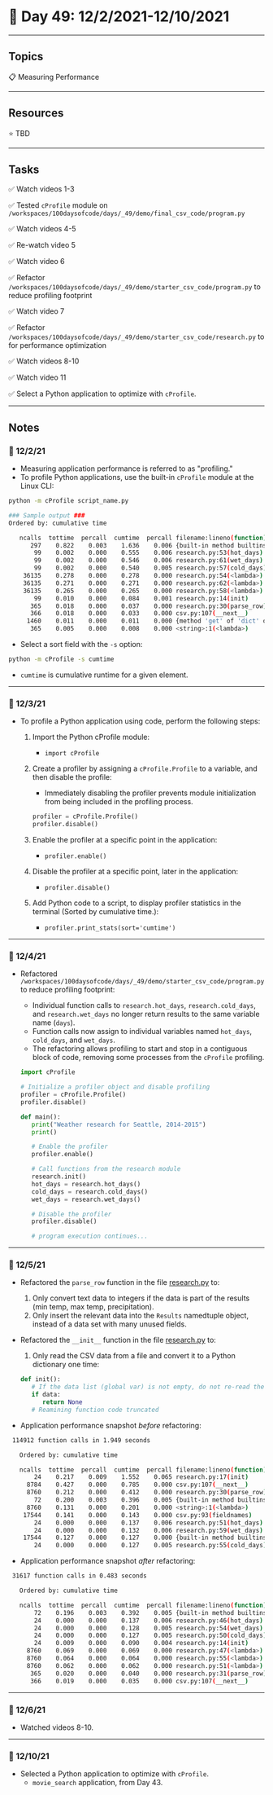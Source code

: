 # :calendar: Day 49: 12/2/2021-12/10/2021

---

## Topics

:clipboard: Measuring Performance

---

## Resources

:star: TBD

---

## Tasks

:white_check_mark: Watch videos 1-3

:white_check_mark: Tested `cProfile` module on `/workspaces/100daysofcode/days/_49/demo/final_csv_code/program.py`

:white_check_mark: Watch videos 4-5

:white_check_mark: Re-watch video 5

:white_check_mark: Watch video 6

:white_check_mark: Refactor `/workspaces/100daysofcode/days/_49/demo/starter_csv_code/program.py` to reduce profiling footprint

:white_check_mark: Watch video 7

:white_check_mark: Refactor `/workspaces/100daysofcode/days/_49/demo/starter_csv_code/research.py` to for performance optimization

:white_check_mark: Watch videos 8-10

:white_check_mark: Watch video 11

:white_check_mark: Select a Python application to optimize with `cProfile`.

---

## Notes

### :notebook: 12/2/21

- Measuring application performance is referred to as "profiling."
- To profile Python applications, use the built-in `cProfile` module at the Linux CLI:

```bash
python -m cProfile script_name.py

### Sample output ###
Ordered by: cumulative time

   ncalls  tottime  percall  cumtime  percall filename:lineno(function)
      297    0.822    0.003    1.636    0.006 {built-in method builtins.sorted}
       99    0.002    0.000    0.555    0.006 research.py:53(hot_days)
       99    0.002    0.000    0.546    0.006 research.py:61(wet_days)
       99    0.002    0.000    0.540    0.005 research.py:57(cold_days)
    36135    0.278    0.000    0.278    0.000 research.py:54(<lambda>)
    36135    0.271    0.000    0.271    0.000 research.py:62(<lambda>)
    36135    0.265    0.000    0.265    0.000 research.py:58(<lambda>)
       99    0.010    0.000    0.084    0.001 research.py:14(init)
      365    0.018    0.000    0.037    0.000 research.py:30(parse_row)
      366    0.018    0.000    0.033    0.000 csv.py:107(__next__)
     1460    0.011    0.000    0.011    0.000 {method 'get' of 'dict' objects}
      365    0.005    0.000    0.008    0.000 <string>:1(<lambda>)
```

- Select a sort field with the `-s` option:

```bash
python -m cProfile -s cumtime
```

- `cumtime` is cumulative runtime for a given element.

---

### :notebook: 12/3/21

- To profile a Python application using code, perform the following steps:

   1. Import the Python cProfile module:
      - `import cProfile`
   2. Create a profiler by assigning a `cProfile.Profile` to a variable, and then disable the profile:
      - Immediately disabling the profiler prevents module initialization from being included in the profiling process.

      ```python
      profiler = cProfile.Profile()
      profiler.disable()
      ```

   3. Enable the profiler at a specific point in the application:
      - `profiler.enable()`
   4. Disable the profiler at a specific point, later in the application:
      - `profiler.disable()`
   4. Add Python code to a script, to display profiler statistics in the terminal (Sorted by cumulative time.):
      - `profiler.print_stats(sort='cumtime')`

---

### :notebook: 12/4/21

- Refactored `/workspaces/100daysofcode/days/_49/demo/starter_csv_code/program.py` to reduce profiling footprint:
   - Individual function calls to `research.hot_days`, `research.cold_days`, and `research.wet_days` no longer return results to the same variable name (`days`).
   - Function calls now assign to individual variables named `hot_days`, `cold_days`, and `wet_days`.
   - The refactoring allows profiling to start and stop in a contiguous block of code, removing some processes from the `cProfile` profiling.

   ```python
   import cProfile

   # Initialize a profiler object and disable profiling
   profiler = cProfile.Profile()
   profiler.disable()

   def main():
      print("Weather research for Seattle, 2014-2015")
      print()

      # Enable the profiler
      profiler.enable()

      # Call functions from the research module
      research.init()
      hot_days = research.hot_days()
      cold_days = research.cold_days()
      wet_days = research.wet_days()

      # Disable the profiler
      profiler.disable()

      # program execution continues...
   ```

---

### :notebook: 12/5/21

- Refactored the `parse_row` function in the file [research.py](./demo/starter_csv_code/research.py) to:
   1. Only convert text data to integers if the data is part of the results (min temp, max temp, precipitation).
   2. Only insert the relevant data into the `Results` namedtuple object, instead of a data set with many unused fields.
- Refactored the `__init__` function in the file [research.py](./demo/starter_csv_code/research.py) to:
   1. Only read the CSV data from a file and convert it to a Python dictionary one time:

   ```python
   def init():
      # If the data list (global var) is not empty, do not re-read the CSV file
      if data:
         return None
      # Reamining function code truncated
   ```

- Application performance snapshot _before_ refactoring:

```bash
 114912 function calls in 1.949 seconds

   Ordered by: cumulative time

   ncalls  tottime  percall  cumtime  percall filename:lineno(function)
       24    0.217    0.009    1.552    0.065 research.py:17(init)
     8784    0.427    0.000    0.785    0.000 csv.py:107(__next__)
     8760    0.212    0.000    0.412    0.000 research.py:30(parse_row)
       72    0.200    0.003    0.396    0.005 {built-in method builtins.sorted}
     8760    0.131    0.000    0.201    0.000 <string>:1(<lambda>)
    17544    0.141    0.000    0.143    0.000 csv.py:93(fieldnames)
       24    0.000    0.000    0.137    0.006 research.py:51(hot_days)
       24    0.000    0.000    0.132    0.006 research.py:59(wet_days)
    17544    0.127    0.000    0.127    0.000 {built-in method builtins.len}
       24    0.000    0.000    0.127    0.005 research.py:55(cold_days)
```

- Application performance snapshot _after_ refactoring:

```bash
 31617 function calls in 0.483 seconds

   Ordered by: cumulative time

   ncalls  tottime  percall  cumtime  percall filename:lineno(function)
       72    0.196    0.003    0.392    0.005 {built-in method builtins.sorted}
       24    0.000    0.000    0.137    0.006 research.py:46(hot_days)
       24    0.000    0.000    0.128    0.005 research.py:54(wet_days)
       24    0.000    0.000    0.127    0.005 research.py:50(cold_days)
       24    0.009    0.000    0.090    0.004 research.py:14(init)
     8760    0.069    0.000    0.069    0.000 research.py:47(<lambda>)
     8760    0.064    0.000    0.064    0.000 research.py:55(<lambda>)
     8760    0.062    0.000    0.062    0.000 research.py:51(<lambda>)
      365    0.020    0.000    0.040    0.000 research.py:31(parse_row)
      366    0.019    0.000    0.035    0.000 csv.py:107(__next__)
```

---

### :notebook: 12/6/21

- Watched videos 8-10.

---

### :notebook: 12/10/21

- Selected a Python application to optimize with `cProfile`.
   - `movie_search` application, from Day 43.
